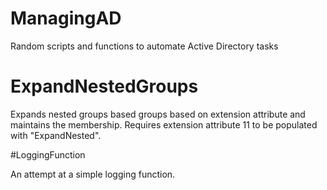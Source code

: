 # ManagingAD
Random scripts and functions to automate Active Directory tasks


# ExpandNestedGroups

Expands nested groups based groups based on extension attribute and maintains the membership.
Requires extension attribute 11 to be populated with "ExpandNested".

#LoggingFunction

An attempt at a simple logging function.
